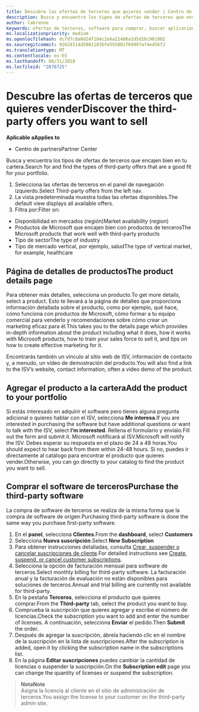 ```yaml
---
title: Descubre las ofertas de terceros que quieres vender | Centro de partners
description: Busca y encuentra los tipos de ofertas de terceros que encajen bien en tu cartera.
author: labrenne
keywords: ofertas de terceros, software para comprar, buscar aplicaciones de terceros
ms.localizationpriority: medium
ms.openlocfilehash: dc7d7c8a0d24f184c2e6a21406a1d5d26c961902
ms.sourcegitcommit: 92629114d5081103bfe555081f69997af4ed56f2
ms.translationtype: MT
ms.contentlocale: es-ES
ms.lasthandoff: 08/31/2018
ms.locfileid: "2876725"
---
```

# <a name="discover-the-third-party-offers-you-want-to-sell"></a><span data-ttu-id="42a06-104">Descubre las ofertas de terceros que quieres vender</span><span class="sxs-lookup"><span data-stu-id="42a06-104">Discover the third-party offers you want to sell</span></span>

**<span data-ttu-id="42a06-105">Aplicable a</span><span class="sxs-lookup"><span data-stu-id="42a06-105">Applies to</span></span>**

-  <span data-ttu-id="42a06-106">Centro de partners</span><span class="sxs-lookup"><span data-stu-id="42a06-106">Partner Center</span></span>

<span data-ttu-id="42a06-107">Busca y encuentra los tipos de ofertas de terceros que encajen bien en tu cartera.</span><span class="sxs-lookup"><span data-stu-id="42a06-107">Search for and find the types of third-party offers that are a good fit for your portfolio.</span></span> 

1.  <span data-ttu-id="42a06-108">Selecciona las ofertas de terceros en el panel de navegación izquierdo.</span><span class="sxs-lookup"><span data-stu-id="42a06-108">Select Third-party offers from the left nav.</span></span> 
2.  <span data-ttu-id="42a06-109">La vista predeterminada muestra todas las ofertas disponibles.</span><span class="sxs-lookup"><span data-stu-id="42a06-109">The default view displays all available offers.</span></span> 
3.  <span data-ttu-id="42a06-110">Filtra por:</span><span class="sxs-lookup"><span data-stu-id="42a06-110">Filter on:</span></span>

- <span data-ttu-id="42a06-111">Disponibilidad en mercados (región)</span><span class="sxs-lookup"><span data-stu-id="42a06-111">Market availability (region)</span></span>
- <span data-ttu-id="42a06-112">Productos de Microsoft que encajen bien con productos de terceros</span><span class="sxs-lookup"><span data-stu-id="42a06-112">The Microsoft products that work well with third-party products</span></span>
- <span data-ttu-id="42a06-113">Tipo de sector</span><span class="sxs-lookup"><span data-stu-id="42a06-113">The type of industry</span></span>
- <span data-ttu-id="42a06-114">Tipo de mercado vertical, por ejemplo, salud</span><span class="sxs-lookup"><span data-stu-id="42a06-114">The type of vertical market, for example, healthcare</span></span>

## <a name="the-product-details-page"></a><span data-ttu-id="42a06-115">Página de detalles de productos</span><span class="sxs-lookup"><span data-stu-id="42a06-115">The product details page</span></span>

<span data-ttu-id="42a06-116">Para obtener más detalles, selecciona un producto.</span><span class="sxs-lookup"><span data-stu-id="42a06-116">To get more details, select a product.</span></span> <span data-ttu-id="42a06-117">Esto te llevará a la página de detalles que proporciona información detallada sobre el producto, como por ejemplo, qué hace, cómo funciona con productos de Microsoft, cómo formar a tu equipo comercial para venderlo y recomendaciones sobre cómo crear un marketing eficaz para él.</span><span class="sxs-lookup"><span data-stu-id="42a06-117">This takes you to the details page which provides in-depth information about the product including what it does, how it works with Microsoft products, how to train your sales force to sell it, and tips on how to create effective marketing for it.</span></span> 

<span data-ttu-id="42a06-118">Encontrarás también un vínculo al sitio web de ISV, información de contacto y, a menudo, un vídeo de demostración del producto.</span><span class="sxs-lookup"><span data-stu-id="42a06-118">You will also find a link to the ISV’s website, contact information, often a video demo of the product.</span></span> 

## <a name="add-the-product-to-your-portfolio"></a><span data-ttu-id="42a06-119">Agregar el producto a la cartera</span><span class="sxs-lookup"><span data-stu-id="42a06-119">Add the product to your portfolio</span></span>

<span data-ttu-id="42a06-120">Si estás interesado en adquirir el software pero tienes alguna pregunta adicional o quieres hablar con el ISV, selecciona **Me interesa**.</span><span class="sxs-lookup"><span data-stu-id="42a06-120">If you are interested in purchasing the software but have additional questions or want to talk with the ISV, select **I’m interested**.</span></span> <span data-ttu-id="42a06-121">Rellena el formulario y envíalo.</span><span class="sxs-lookup"><span data-stu-id="42a06-121">Fill out the form and submit it.</span></span> <span data-ttu-id="42a06-122">Microsoft notificará al ISV.</span><span class="sxs-lookup"><span data-stu-id="42a06-122">Microsoft will notify the ISV.</span></span> <span data-ttu-id="42a06-123">Debes esperar su respuesta en el plazo de 24 a 48 horas.</span><span class="sxs-lookup"><span data-stu-id="42a06-123">You should expect to hear back from them within 24-48 hours.</span></span> <span data-ttu-id="42a06-124">Si no, puedes ir directamente al catálogo para encontrar el producto que quieres vender.</span><span class="sxs-lookup"><span data-stu-id="42a06-124">Otherwise, you can go directly to your catalog to find the product you want to sell.</span></span>

## <a name="purchase-the-third-party-software"></a><span data-ttu-id="42a06-125">Comprar el software de terceros</span><span class="sxs-lookup"><span data-stu-id="42a06-125">Purchase the third-party software</span></span>

<span data-ttu-id="42a06-126">La compra de software de terceros se realiza de la misma forma que la compra de software de origen.</span><span class="sxs-lookup"><span data-stu-id="42a06-126">Purchasing third-party software is done the same way you purchase first-party software.</span></span> 

1. <span data-ttu-id="42a06-127">En el **panel**, selecciona **Clientes**.</span><span class="sxs-lookup"><span data-stu-id="42a06-127">From the **dashboard**, select **Customers**</span></span>
2. <span data-ttu-id="42a06-128">Selecciona **Nueva suscripción**.</span><span class="sxs-lookup"><span data-stu-id="42a06-128">Select **New Subscription**</span></span>
3. <span data-ttu-id="42a06-129">Para obtener instrucciones detalladas, consulta [Crear, suspender o cancelar suscripciones de cliente](create-a-new-subscription.md).</span><span class="sxs-lookup"><span data-stu-id="42a06-129">For detailed instructions see [Create, suspend, or cancel customer subscriptions](create-a-new-subscription.md).</span></span>
4.  <span data-ttu-id="42a06-130">Selecciona la opción de facturación mensual para software de terceros.</span><span class="sxs-lookup"><span data-stu-id="42a06-130">Select monthly billing for third-party software.</span></span> <span data-ttu-id="42a06-131">La facturación anual y la facturación de evaluación no están disponibles para soluciones de terceros.</span><span class="sxs-lookup"><span data-stu-id="42a06-131">Annual and trial billing are currently not available for third-party.</span></span>
5.  <span data-ttu-id="42a06-132">En la pestaña **Terceros**, selecciona el producto que quieres comprar.</span><span class="sxs-lookup"><span data-stu-id="42a06-132">From the **Third-party** tab, select the product you want to buy.</span></span>
6.  <span data-ttu-id="42a06-133">Comprueba la suscripción que quieres agregar y escribe el número de licencias.</span><span class="sxs-lookup"><span data-stu-id="42a06-133">Check the subscription you want to add and enter the number of licenses.</span></span> <span data-ttu-id="42a06-134">A continuación, selecciona **Enviar** el pedido.</span><span class="sxs-lookup"><span data-stu-id="42a06-134">Then **Submit** the order.</span></span>
7.  <span data-ttu-id="42a06-135">Después de agregar la suscripción, ábrela haciendo clic en el nombre de la suscripción en la lista de suscripciones.</span><span class="sxs-lookup"><span data-stu-id="42a06-135">After the subscription is added, open it by clicking the subscription name in the subscriptions list.</span></span> 
8.  <span data-ttu-id="42a06-136">En la página **Editar suscripciones** puedes cambiar la cantidad de licencias o suspender la suscripción.</span><span class="sxs-lookup"><span data-stu-id="42a06-136">On the **Subscription edit** page you can change the quantity of licenses or suspend the subscription.</span></span>

>**<span data-ttu-id="42a06-137">Nota</span><span class="sxs-lookup"><span data-stu-id="42a06-137">Note</span></span>**<br> <span data-ttu-id="42a06-138">Asigna la licencia al cliente en el sitio de administración de terceros.</span><span class="sxs-lookup"><span data-stu-id="42a06-138">You assign the license to your customer on the third-party admin site.</span></span>

    


